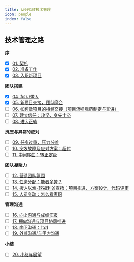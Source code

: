 ```yaml
---
title: 从0到1转技术管理
icon: people
index: false
---
```


## 技术管理之路

**序**

- [x] [01. 契机](./01.序%20转管理的契机)
- [x] [02. 准备工作](./02.准备工作)
- [x] [03. 入职新项目](./03.入职新项目)

**团队搭建**

- [x] [04. 招人/带人](./04.团队组建)
- [x] [05. 新项目交接，团队磨合](./05.团队磨合)
- [ ] [06. 如何做项目的持续交接（项目流程规范制定与宣讲）](./06.项目的持续交接)
- [ ] [07. 建立信任：攻坚、身先士卒]()
- [ ] [08. 进入正轨]()

**抗压与异常的应对**

- [ ] [09. 任务过重，压力分摊]()
- [ ] [10. 突发故障及应对方案：超付]()
- [ ] [11. 中间序曲：转正定级]()
 
**团队凝聚力**

- [ ] [12. 营造团队氛围]()
- [ ] [13. 任务分配：能者多劳？]()
- [ ] [14. 授人以渔-软福利的宣扬：项目推进、方案设计、代码评审]()
- [ ] [15. 人员变动：怎么看离职]()

**管理沟通**

- [ ] [16. 向上沟通与成绩汇报]()
- [ ] [17. 横向沟通与项目协同推进]()
- [ ] [18. 向下沟通：1to1]()
- [ ] [19. 外部沟通/与甲方沟通]()

**小结**

- [ ] [20. 小结与展望]()